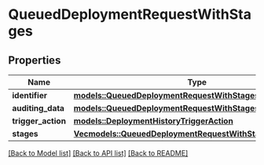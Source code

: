 # QueuedDeploymentRequestWithStages

## Properties

Name | Type | Description | Notes
------------ | ------------- | ------------- | -------------
**identifier** | [**models::QueuedDeploymentRequestWithStagesIdentifier**](QueuedDeploymentRequestWithStages_identifier.md) |  | 
**auditing_data** | [**models::QueuedDeploymentRequestWithStagesAuditingData**](QueuedDeploymentRequestWithStages_auditing_data.md) |  | 
**trigger_action** | [**models::DeploymentHistoryTriggerAction**](DeploymentHistoryTriggerAction.md) |  | 
**stages** | [**Vec<models::QueuedDeploymentRequestWithStagesStagesInner>**](QueuedDeploymentRequestWithStages_stages_inner.md) |  | 

[[Back to Model list]](../README.md#documentation-for-models) [[Back to API list]](../README.md#documentation-for-api-endpoints) [[Back to README]](../README.md)


